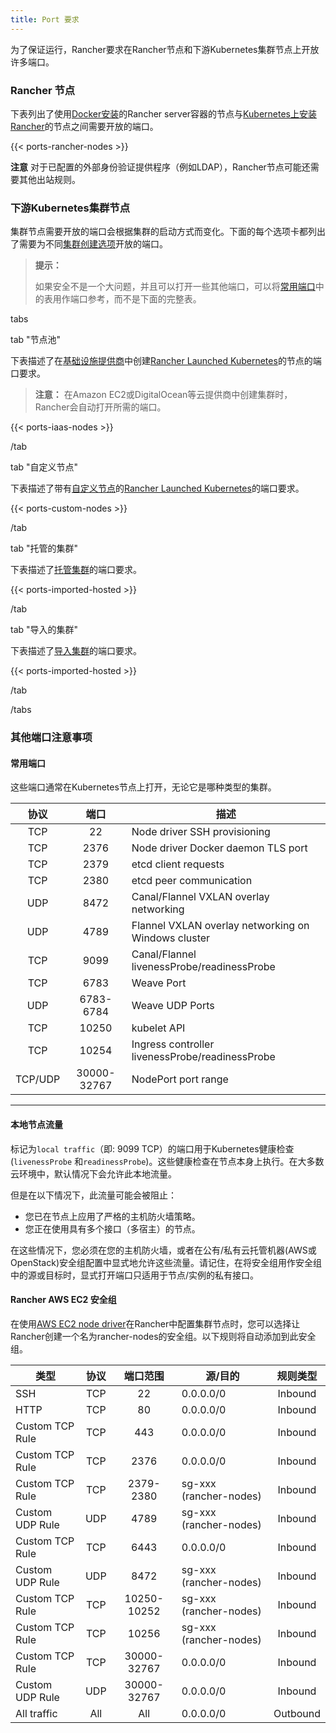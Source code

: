 ```yaml
---
title: Port 要求
---
```


为了保证运行，Rancher要求在Rancher节点和下游Kubernetes集群节点上开放许多端口。

### Rancher 节点

下表列出了使用[Docker安装](/docs/installation/single-node-install/)的Rancher server容器的节点与[Kubernetes上安装Rancher](/docs/installation/k8s-install/)的节点之间需要开放的端口。

{{< ports-rancher-nodes >}}

**注意** 对于已配置的外部身份验证提供程序（例如LDAP），Rancher节点可能还需要其他出站规则。

### 下游Kubernetes集群节点

集群节点需要开放的端口会根据集群的启动方式而变化。下面的每个选项卡都列出了需要为不同[集群创建选项](/docs/cluster-provisioning/#cluster-creation-options)开放的端口。

> **提示：**
>
> 如果安全不是一个大问题，并且可以打开一些其他端口，可以将[常用端口](#commonly-used-ports)中的表用作端口参考，而不是下面的完整表。

 tabs 

 tab "节点池" 

下表描述了在[基础设施提供商](/docs/cluster-provisioning/rke-clusters/node-pools/)中创建[Rancher Launched Kubernetes](/docs/cluster-provisioning/rke-clusters/)的节点的端口要求。

> **注意：**
> 在Amazon EC2或DigitalOcean等云提供商中创建集群时，Rancher会自动打开所需的端口。

{{< ports-iaas-nodes >}}

 /tab 

 tab "自定义节点" 

下表描述了带有[自定义节点](/docs/cluster-provisioning/rke-clusters/custom-nodes/)的[Rancher Launched Kubernetes](/docs/cluster-provisioning/rke-clusters/)的端口要求。

{{< ports-custom-nodes >}}

 /tab 

 tab "托管的集群" 

下表描述了[托管集群](/docs/cluster-provisioning/hosted-kubernetes-clusters)的端口要求。

{{< ports-imported-hosted >}}

 /tab 

 tab "导入的集群" 

下表描述了[导入集群](/docs/cluster-provisioning/imported-clusters/)的端口要求。

{{< ports-imported-hosted >}}

 /tab 

 /tabs 

### 其他端口注意事项

#### 常用端口

这些端口通常在Kubernetes节点上打开，无论它是哪种类型的集群。

| 协议 |    端口     | 描述                                         |
| :------: | :---------: | --------------------------------------------------- |
|   TCP    |     22      | Node driver SSH provisioning                        |
|   TCP    |    2376     | Node driver Docker daemon TLS port                  |
|   TCP    |    2379     | etcd client requests                                |
|   TCP    |    2380     | etcd peer communication                             |
|   UDP    |    8472     | Canal/Flannel VXLAN overlay networking              |
|   UDP    |    4789     | Flannel VXLAN overlay networking on Windows cluster |
|   TCP    |    9099     | Canal/Flannel livenessProbe/readinessProbe          |
|   TCP    |    6783     | Weave Port                                          |
|   UDP    |  6783-6784  | Weave UDP Ports                                     |
|   TCP    |    10250    | kubelet API                                         |
|   TCP    |    10254    | Ingress controller livenessProbe/readinessProbe     |
| TCP/UDP  | 30000-32767 | NodePort port range                                 |

---

#### 本地节点流量

标记为`local traffic`（即: 9099 TCP）的端口用于Kubernetes健康检查(`livenessProbe` 和`readinessProbe`)。这些健康检查在节点本身上执行。在大多数云环境中，默认情况下会允许此本地流量。

但是在以下情况下，此流量可能会被阻止：

- 您已在节点上应用了严格的主机防火墙策略。
- 您正在使用具有多个接口（多宿主）的节点。

在这些情况下，您必须在您的主机防火墙，或者在公有/私有云托管机器(AWS或OpenStack)安全组配置中显式地允许这些流量。请记住，在将安全组用作安全组中的源或目标时，显式打开端口只适用于节点/实例的私有接口。

#### Rancher AWS EC2 安全组

在使用[AWS EC2 node driver](/docs/cluster-provisioning/rke-clusters/node-pools/ec2/)在Rancher中配置集群节点时，您可以选择让Rancher创建一个名为rancher-nodes的安全组。以下规则将自动添加到此安全组。

| 类型            | 协议 | 端口范围  | 源/目的     | 规则类型 |
| --------------- | :------: | :---------: | ---------------------- | :-------: |
| SSH             |   TCP    |     22      | 0.0.0.0/0              |  Inbound  |
| HTTP            |   TCP    |     80      | 0.0.0.0/0              |  Inbound  |
| Custom TCP Rule |   TCP    |     443     | 0.0.0.0/0              |  Inbound  |
| Custom TCP Rule |   TCP    |    2376     | 0.0.0.0/0              |  Inbound  |
| Custom TCP Rule |   TCP    |  2379-2380  | sg-xxx (rancher-nodes) |  Inbound  |
| Custom UDP Rule |   UDP    |    4789     | sg-xxx (rancher-nodes) |  Inbound  |
| Custom TCP Rule |   TCP    |    6443     | 0.0.0.0/0              |  Inbound  |
| Custom UDP Rule |   UDP    |    8472     | sg-xxx (rancher-nodes) |  Inbound  |
| Custom TCP Rule |   TCP    | 10250-10252 | sg-xxx (rancher-nodes) |  Inbound  |
| Custom TCP Rule |   TCP    |    10256    | sg-xxx (rancher-nodes) |  Inbound  |
| Custom TCP Rule |   TCP    | 30000-32767 | 0.0.0.0/0              |  Inbound  |
| Custom UDP Rule |   UDP    | 30000-32767 | 0.0.0.0/0              |  Inbound  |
| All traffic     |   All    |     All     | 0.0.0.0/0              | Outbound  |
